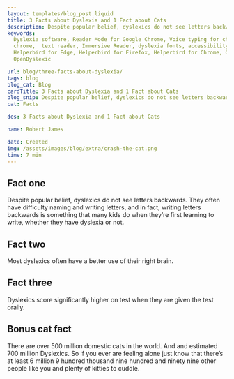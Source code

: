 ```yaml
---
layout: templates/blog_post.liquid
title: 3 Facts about Dyslexia and 1 Fact about Cats
description: Despite popular belief, dyslexics do not see letters backwards.
keywords:
  Dyslexia software, Reader Mode for Google Chrome, Voice typing for chrome, Text to speech for
  chrome,  text reader, Immersive Reader, dyslexia fonts, accessibility software, dyslexia software,
  Helperbird for Edge, Helperbird for Firefox, Helperbird for Chrome, Opendyslexic for Chrome,
  OpenDyslexic

url: blog/three-facts-about-dyslexia/
tags: blog
blog_cat: Blog
cardTitle: 3 Facts about Dyslexia and 1 Fact about Cats
blog_snip: Despite popular belief, dyslexics do not see letters backwards.
cat: Facts

des: 3 Facts about Dyslexia and 1 Fact about Cats

name: Robert James

date: Created
img: /assets/images/blog/extra/crash-the-cat.png
time: 7 min
---
```


## Fact one

Despite popular belief, dyslexics do not see letters backwards. They often have difficulty naming
and writing letters, and in fact, writing letters backwards is something that many kids do when
they’re first learning to write, whether they have dyslexia or not.

## Fact two

Most dyslexics often have a better use of their right brain.

## Fact three

Dyslexics score significantly higher on test when they are given the test orally.

## Bonus cat fact

There are over 500 million domestic cats in the world. And and estimated 700 million Dyslexics. So
if you ever are feeling alone just know that there’s at least 6 million 9 hundred thousand nine
hundred and ninety nine other people like you and plenty of kitties to cuddle.
